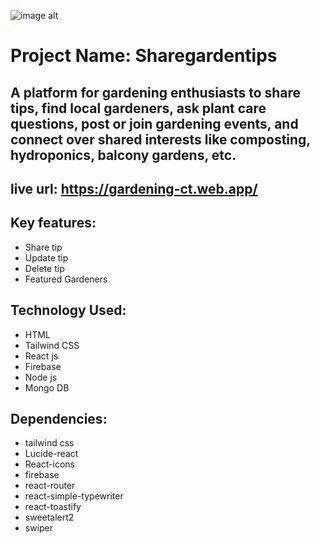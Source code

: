 ![image alt](https://i.ibb.co/p6pvrvMM/raws.jpg)
# Project Name: Sharegardentips
## A platform for gardening enthusiasts to share tips, find local gardeners, ask plant care questions, post or join gardening events, and connect over shared interests like composting, hydroponics, balcony gardens, etc.
## live url: https://gardening-ct.web.app/
## Key features:
   - Share tip
   - Update tip
   - Delete tip
   - Featured Gardeners
## Technology Used:
   - HTML
   - Tailwind CSS
   - React js
   - Firebase
   - Node js
   - Mongo DB
## Dependencies:
   - tailwind css
   - Lucide-react
   - React-icons
   - firebase
   - react-router
   - react-simple-typewriter
   - react-toastify
   - sweetalert2
   - swiper
   

